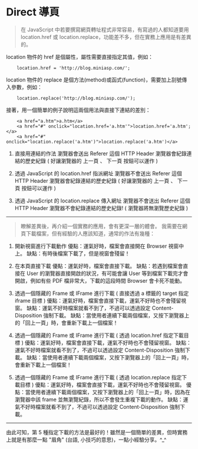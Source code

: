 # Direct 導頁
> 在 JavaScript 中若要撰寫網頁轉址程式非常容易，有寫過的人都知道要用 location.href 或 location.replace，功能差不多，但在實務上應用是有差異的。

location 物件的 href 是個屬性，屬性需要直接指定其值，例如：
```
    location.href = 'http://blog.miniasp.com/';
```
location 物件的 replace 是個方法(method)或函式(function)，需要加上刮號傳入參數，例如：
```
    location.replace('http://blog.miniasp.com/');
``` 
接著，用一個簡單的例子說明這兩個用法與直接下連結的差別：
```
    <a href="a.htm">a.htm</a>
    <a href="#" onclick="location.href='a.htm'">location.href='a.htm';</a>
    <a href="#" onclick="location.replace('a.htm')">location.replace('a.htm')</a>
```
1. 直接用連結的作法
    瀏覽器會送出 Referer 這個 HTTP Header
    瀏覽器會紀錄連結的歷史紀錄 ( 好讓瀏覽器的 上一頁 、 下一頁 按鈕可以運作 )

2. 透過 JavaScript 的 location.href 指派網址
    瀏覽器不會送出 Referer 這個 HTTP Header
    瀏覽器會紀錄連結的歷史紀錄 ( 好讓瀏覽器的 上一頁 、 下一頁 按鈕可以運作 )

3. 透過 JavaScript 的 location.replace 傳入網址
    瀏覽器不會送出 Referer 這個 HTTP Header
    瀏覽器不會紀錄連結的歷史紀錄! ( 瀏覽器將無瀏覽歷史紀錄 )
<hr>

> 瞭解差異後，再介紹一個實務的應用，會有更深一層的體會。
我需要在網頁下載檔案，但有經驗的人應該知道，通常的作法有幾種：

1. 開新視窗進行下載動作
    優點：運氣好時，檔案會直接開在 Browser 視窗中上。
    缺點：有時後檔案下載了，但是視窗會殘留！

2. 在本頁直接下載
    優點：運氣好時，檔案會直接下載。
    缺點：若遇到檔案會直接在 User 的瀏覽器直接開啟的狀況，有可能會讓 User 等到檔案下載完才會開啟，例如有些 PDF 檔非常大，下載的這段時間 Browser 會卡死不能動。

3. 透過一個隱藏的 Frame 或 IFrame 進行下載 ( 直接透過 a 標籤的 target 指定 iframe 目標 )
    優點：運氣好時，檔案會直接下載，運氣不好時也不會殘留視窗。
    缺點：運氣不好時檔案就看不到了，不過可以透過設定 Content-Disposition 強制下載。
    缺點：當使用者連續下載兩個檔案，又按下瀏覽器上的「回上一頁」時，會重新下載上一個檔案！

4. 透過一個隱藏的 Frame 或 IFrame 進行下載 ( 透過 location.href 指定下載目標 )
    優點：運氣好時，檔案會直接下載，運氣不好時也不會殘留視窗。
    缺點：運氣不好時檔案就看不到了，不過可以透過設定 Content-Disposition 強制下載。
    缺點：當使用者連續下載兩個檔案，又按下瀏覽器上的「回上一頁」時，會重新下載上一個檔案！

5. 透過一個隱藏的 Frame 或 IFrame 進行下載 ( 透過 location.replace 指定下載目標 )
    優點：運氣好時，檔案會直接下載，運氣不好時也不會殘留視窗。
    優點：當使用者連續下載兩個檔案，又按下瀏覽器上的「回上一頁」時，因為在瀏覽器中該 frame 並無瀏覽紀錄，所以不會發生重複下載的動作。
    缺點：運氣不好時檔案就看不到了，不過可以透過設定 Content-Disposition 強制下載。
<hr>
由此可知，第 5 種指定下載的方法是最好的！雖然是一個簡單的差異，但時實務上就是有那麼一點 "眉角" (台語, 小技巧的意思)，一點小經驗分享。^_^